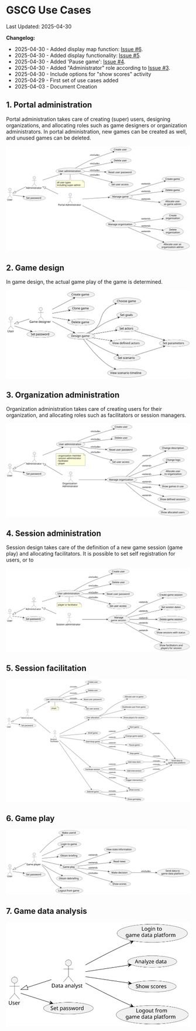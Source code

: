 # GSCG Use Cases

Last Updated: 2025-04-30

__Changelog:__
 - 2025-04-30 - Added display map function: [Issue #6](https://github.com/averbraeck/gscg-design/issues/6).
 - 2025-04-30 - Added display functionality: [Issue #5](https://github.com/averbraeck/gscg-design/issues/5). 
 - 2025-04-30 - Added 'Pause game': [Issue #4](https://github.com/averbraeck/gscg-design/issues/4). 
 - 2025-04-30 - Added "Administrator" role according to [Issue #3](https://github.com/averbraeck/gscg-design/issues/3). 
 - 2025-04-30 - Include options for "show scores" activity
 - 2025-04-29 - First set of use cases added
 - 2025-04-03 - Document Creation
 
 
## 1. Portal administration
Portal administration takes care of creating (super) users, designing organizations, and allocating roles such as game designers or organization administrators. In portal administration, new games can be created as well, and unused games can be deleted.

![](diagrams/portal-administration.svg)
 
 
## 2. Game design
In game design, the actual game play of the game is determined. 
 
![](diagrams/game-design.svg)


## 3. Organization administration
Organization administration takes care of creating users for their organization, and allocating roles such as facilitators or session managers.

![](diagrams/organization-administration.svg)


## 4. Session administration
Session design takes care of the definition of a new game session (game play) and allocating facilitators. It is possible to set self registration for users, or to 

![](diagrams/session-administration.svg)


## 5. Session facilitation

![](diagrams/session-facilitation.svg)


## 6. Game play

![](diagrams/game-play.svg)


## 7. Game data analysis

![](diagrams/game-data-analysis.svg)
